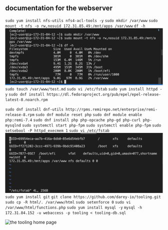 ## documentation for the webserver

`sudo yum install nfs-utils nfs4-acl-tools -y`
`sudo mkdir /var/www`
`sudo mount -t nfs -o rw,nosuid 172.31.85.49:/mnt/apps /var/www`
`df -h`
![nsf mounted](./images/nsf%20mounted.png)
`sudo touch /var/www/test.md`
`sudo vi /etc/fstab`
`sudo yum install httpd -y`
`sudo dnf install https://dl.fedoraproject.org/pub/epel/epel-release-latest-8.noarch.rpm`

`sudo dnf install dnf-utils http://rpms.remirepo.net/enterprise/remi-release-8.rpm`
`sudo dnf module reset php`
`sudo dnf module enable php:remi-7.4`
`sudo dnf install php php-opcache php-gd php-curl php-mysqlnd`
`sudo systemctl start php-fpm`
`sudo systemctl enable php-fpm`
`sudo setsebool -P httpd_execmem 1`
`sudo vi /etc/fstab`
![connection to the nfs](./images/cfh%20connection.png)
`sudo yum install git`
`git clone https://github.com/darey-io/tooling.git`
`sudo cp -R html/. /var/www/html`
`sudo setenforce 0`
`sudo vi /var/www/html/functions.php`
`sudo yum install mysql -y`
`mysql -h 172.31.84.152 -u webaccess -p tooling < tooling-db.sql`

![the tooling home page](./images/home%20page.pn)